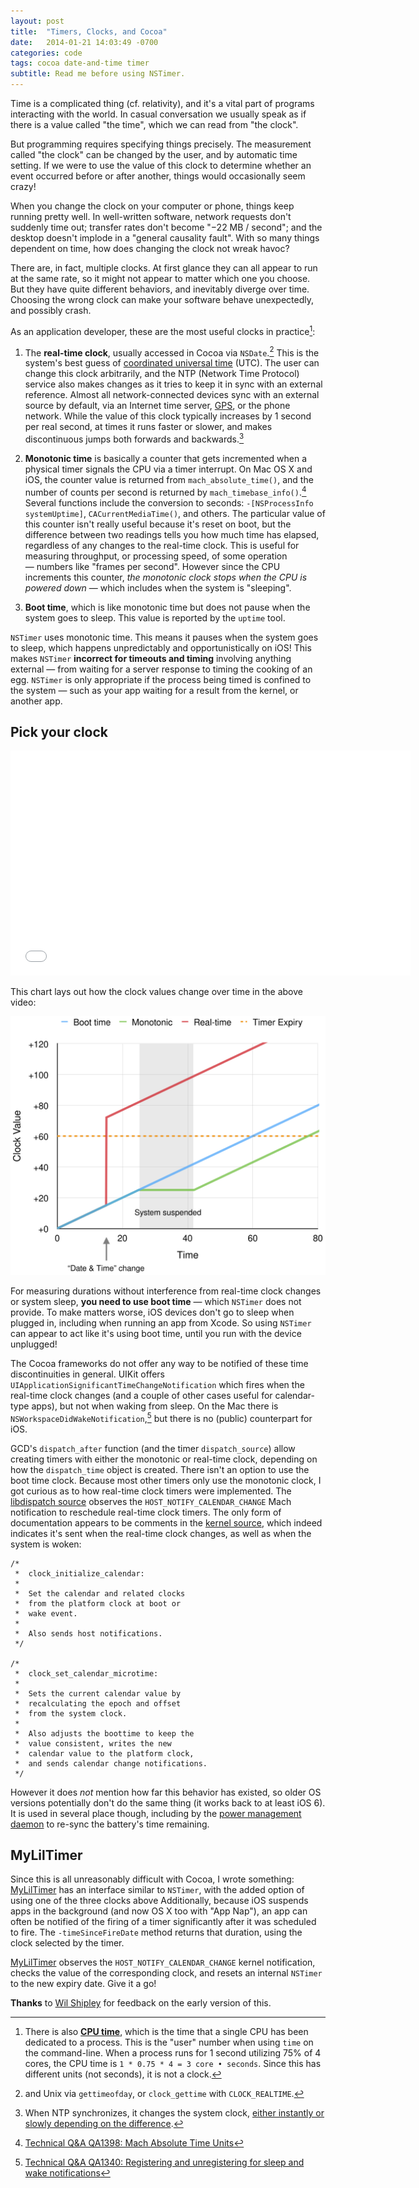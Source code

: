 ```yaml
---
layout: post
title:  "Timers, Clocks, and Cocoa"
date:   2014-01-21 14:03:49 -0700
categories: code
tags: cocoa date-and-time timer
subtitle: Read me before using NSTimer.
---
```


Time is a complicated thing (cf. relativity), and it's a vital part of programs interacting with the world.
In casual conversation we usually speak as if there is a value called "the time", which we can read from "the clock".

But programming requires specifying things precisely.
The measurement called "the clock" can be changed by the user, and by automatic time setting.
If we were to use the value of this clock to determine whether an event occurred before or after another, things would occasionally seem crazy!

When you change the clock on your computer or phone, things keep running pretty well.
In well-written software, network requests don't suddenly time out; transfer rates don't become "−22 MB / second"; and the desktop doesn't implode in a "general causality fault".
With so many things dependent on time, how does changing the clock not wreak havoc?

There are, in fact, multiple clocks.
At first glance they can all appear to run at the same rate, so it might not appear to matter which one you choose.
But they have quite different behaviors, and inevitably diverge over time.
Choosing the wrong clock can make your software behave unexpectedly, and possibly crash.

As an application developer, these are the most useful clocks in practice[^cpu-time]:
 
1. The **real-time clock**, usually accessed in Cocoa via `NSDate`.[^unix-realtime]
This is the system's best guess of [coordinated universal time][wiki-utc] (UTC).
The user can change this clock arbitrarily, and the NTP (Network Time Protocol) service also makes changes as it tries to keep it in sync with an external reference.
Almost all network-connected devices sync with an external source by default, via an Internet time server, [GPS](http://en.wikipedia.org/wiki/Radio_clock#GPS_clocks), or the phone network.
While the value of this clock typically increases by 1 second per real second, at times it runs faster or slower, and makes discontinuous jumps both forwards and backwards.[^ntp-clock-changing]

2. **Monotonic time** is basically a counter that gets incremented when a physical timer signals the CPU via a timer interrupt.
On Mac OS X and iOS, the counter value is returned from `mach_absolute_time()`, and the number of counts per second is returned by `mach_timebase_info()`.[^mach-absolute-time-units]
Several functions include the conversion to seconds: `-[NSProcessInfo systemUptime]`, `CACurrentMediaTime()`, and others.
The particular value of this counter isn't really useful because it's reset on boot, but the difference between two readings tells you how much time has elapsed, regardless of any changes to the real-time clock.
This is useful for measuring throughput, or processing speed, of some operation — numbers like "frames per second".
However since the CPU increments this counter, *the monotonic clock stops when the CPU is powered down* — which includes when the system is "sleeping".

3. **Boot time**, which is like monotonic time but does not pause when the system goes to sleep.
This value is reported by the `uptime` tool.

`NSTimer` uses monotonic time. This means it pauses when the system goes to sleep, which happens unpredictably and opportunistically on iOS!
This makes `NSTimer` **incorrect for timeouts and timing** involving anything external — from waiting for a server response to timing the cooking of an egg.
`NSTimer` is only appropriate if the process being timed is confined to the system — such as your app waiting for a result from the kernel, or another app.

## Pick your clock

<iframe width="640" height="360" src="//www.youtube-nocookie.com/embed/ZRM8mq-ZSO0?rel=0" frameborder="0" allowfullscreen></iframe>

This chart lays out how the clock values change over time in the above video:

![Clock values over time](/assets/2014-01-21-timers-clocks-and-cocoa/MyLilTimer-clock-values-over-time.svg)

For measuring durations without interference from real-time clock changes or system sleep, **you need to use boot time** — which `NSTimer` does not provide.
To make matters worse, iOS devices don't go to sleep when plugged in, including when running an app from Xcode.
So using `NSTimer` can appear to act like it's using boot time, until you run with the device unplugged!

The Cocoa frameworks do not offer any way to be notified of these time discontinuities in general. UIKit offers `UIApplicationSignificantTimeChangeNotification` which fires when the real-time clock changes (and a couple of other cases useful for calendar-type apps), but not when waking from sleep. On the Mac there is `NSWorkspaceDidWakeNotification`,[^sleep-wake] but there is no (public) counterpart for iOS.

GCD's `dispatch_after` function (and the timer `dispatch_source`) allow creating timers with either the monotonic or real-time clock, depending on how the `dispatch_time` object is created.
There isn't an option to use the boot time clock.
Because most other timers only use the monotonic clock, I got curious as to how real-time clock timers were implemented.
The [libdispatch source][libdispatch-source.c] observes the `HOST_NOTIFY_CALENDAR_CHANGE` Mach notification to reschedule real-time clock timers.
The only form of documentation appears to be comments in the [kernel source][kern-clock.c], which indeed indicates it's sent when the real-time clock changes, as well as when the system is woken:

	/*
	 *	clock_initialize_calendar:
	 *
	 *	Set the calendar and related clocks
	 *	from the platform clock at boot or
	 *	wake event.
	 *
	 *	Also sends host notifications.
	 */
	
	/*
	 *	clock_set_calendar_microtime:
	 *
	 *	Sets the current calendar value by
	 *	recalculating the epoch and offset
	 *	from the system clock.
	 *
	 *	Also adjusts the boottime to keep the
	 *	value consistent, writes the new
	 *	calendar value to the platform clock,
	 *	and sends calendar change notifications.
	 */

However it does *not* mention how far this behavior has existed, so older OS versions potentially don't do the same thing (it works back to at least iOS 6). It is used in several place though, including by the [power management daemon][pmconfigd.c] to re-sync the battery's time remaining.

## MyLilTimer

Since this is all unreasonably difficult with Cocoa, I wrote something:
[MyLilTimer](https://github.com/jmah/MyLilTimer) has an interface similar to `NSTimer`, with the added option of using one of the three clocks above
Additionally, because iOS suspends apps in the background (and now OS X too with "App Nap"), an app can often be notified of the firing of a timer significantly after it was scheduled to fire. The `-timeSinceFireDate` method returns that duration, using the clock selected by the timer.

[MyLilTimer](https://github.com/jmah/MyLilTimer) observes the `HOST_NOTIFY_CALENDAR_CHANGE` kernel notification, checks the value of the corresponding clock, and resets an internal `NSTimer` to the new expiry date. Give it a go!


**Thanks** to [Wil Shipley](https://twitter.com/wilshipley) for feedback on the early version of this.


[wiki-utc]: http://en.wikipedia.org/wiki/UTC
[wiki-cpu-time]: http://en.wikipedia.org/wiki/CPU_time
[libdispatch-source.c]: http://opensource.apple.com/source/libdispatch/libdispatch-339.1.9/src/source.c
[kern-clock.c]: http://www.opensource.apple.com/source/xnu/xnu-2422.1.72/osfmk/kern/clock.c
[pmconfigd.c]: http://opensource.apple.com/source/PowerManagement/PowerManagement-420.1.20/pmconfigd/pmconfigd.c

[^cpu-time]: There is also [**CPU time**][wiki-cpu-time], which is the time that a single CPU has been dedicated to a process. This is the "user" number when using `time` on the command-line. When a process runs for 1 second utilizing 75% of 4 cores, the CPU time is `1 * 0.75 * 4 = 3 core • seconds`. Since this has different units (not seconds), it is not a clock.

[^unix-realtime]: and Unix via `gettimeofday`, or `clock_gettime` with `CLOCK_REALTIME`.

[^ntp-clock-changing]: When NTP synchronizes, it changes the system clock, [either instantly or slowly depending on the difference](http://www.ntp.org/ntpfaq/NTP-s-algo.htm#Q-CLOCK-DISCIPLINE).

[^mach-absolute-time-units]: [Technical Q&A QA1398: Mach Absolute Time Units](https://developer.apple.com/library/mac/qa/qa1398/_index.html)

[^sleep-wake]: [Technical Q&A QA1340: Registering and unregistering for sleep and wake notifications](https://developer.apple.com/library/mac/qa/qa1340/_index.html)
